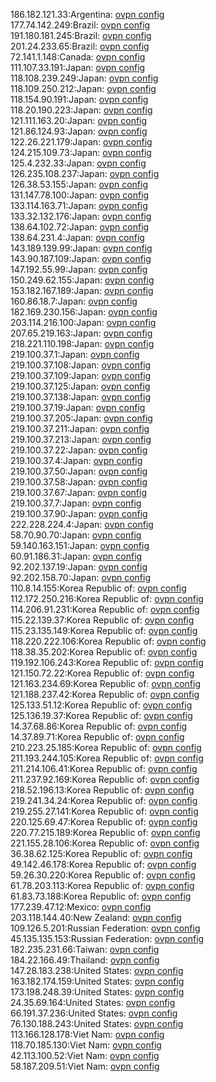 186.182.121.33:Argentina: [ovpn config](vpn/186_182_121_33.ovpn)  
177.74.142.249:Brazil: [ovpn config](vpn/177_74_142_249.ovpn)  
191.180.181.245:Brazil: [ovpn config](vpn/191_180_181_245.ovpn)  
201.24.233.65:Brazil: [ovpn config](vpn/201_24_233_65.ovpn)  
72.141.1.148:Canada: [ovpn config](vpn/72_141_1_148.ovpn)  
111.107.33.191:Japan: [ovpn config](vpn/111_107_33_191.ovpn)  
118.108.239.249:Japan: [ovpn config](vpn/118_108_239_249.ovpn)  
118.109.250.212:Japan: [ovpn config](vpn/118_109_250_212.ovpn)  
118.154.90.191:Japan: [ovpn config](vpn/118_154_90_191.ovpn)  
118.20.190.223:Japan: [ovpn config](vpn/118_20_190_223.ovpn)  
121.111.163.20:Japan: [ovpn config](vpn/121_111_163_20.ovpn)  
121.86.124.93:Japan: [ovpn config](vpn/121_86_124_93.ovpn)  
122.26.221.179:Japan: [ovpn config](vpn/122_26_221_179.ovpn)  
124.215.109.73:Japan: [ovpn config](vpn/124_215_109_73.ovpn)  
125.4.232.33:Japan: [ovpn config](vpn/125_4_232_33.ovpn)  
126.235.108.237:Japan: [ovpn config](vpn/126_235_108_237.ovpn)  
126.38.53.155:Japan: [ovpn config](vpn/126_38_53_155.ovpn)  
131.147.78.100:Japan: [ovpn config](vpn/131_147_78_100.ovpn)  
133.114.163.71:Japan: [ovpn config](vpn/133_114_163_71.ovpn)  
133.32.132.176:Japan: [ovpn config](vpn/133_32_132_176.ovpn)  
138.64.102.72:Japan: [ovpn config](vpn/138_64_102_72.ovpn)  
138.64.231.4:Japan: [ovpn config](vpn/138_64_231_4.ovpn)  
143.189.139.99:Japan: [ovpn config](vpn/143_189_139_99.ovpn)  
143.90.187.109:Japan: [ovpn config](vpn/143_90_187_109.ovpn)  
147.192.55.99:Japan: [ovpn config](vpn/147_192_55_99.ovpn)  
150.249.62.155:Japan: [ovpn config](vpn/150_249_62_155.ovpn)  
153.182.167.189:Japan: [ovpn config](vpn/153_182_167_189.ovpn)  
160.86.18.7:Japan: [ovpn config](vpn/160_86_18_7.ovpn)  
182.169.230.156:Japan: [ovpn config](vpn/182_169_230_156.ovpn)  
203.114.216.100:Japan: [ovpn config](vpn/203_114_216_100.ovpn)  
207.65.219.163:Japan: [ovpn config](vpn/207_65_219_163.ovpn)  
218.221.110.198:Japan: [ovpn config](vpn/218_221_110_198.ovpn)  
219.100.37.1:Japan: [ovpn config](vpn/219_100_37_1.ovpn)  
219.100.37.108:Japan: [ovpn config](vpn/219_100_37_108.ovpn)  
219.100.37.109:Japan: [ovpn config](vpn/219_100_37_109.ovpn)  
219.100.37.125:Japan: [ovpn config](vpn/219_100_37_125.ovpn)  
219.100.37.138:Japan: [ovpn config](vpn/219_100_37_138.ovpn)  
219.100.37.19:Japan: [ovpn config](vpn/219_100_37_19.ovpn)  
219.100.37.205:Japan: [ovpn config](vpn/219_100_37_205.ovpn)  
219.100.37.211:Japan: [ovpn config](vpn/219_100_37_211.ovpn)  
219.100.37.213:Japan: [ovpn config](vpn/219_100_37_213.ovpn)  
219.100.37.22:Japan: [ovpn config](vpn/219_100_37_22.ovpn)  
219.100.37.4:Japan: [ovpn config](vpn/219_100_37_4.ovpn)  
219.100.37.50:Japan: [ovpn config](vpn/219_100_37_50.ovpn)  
219.100.37.58:Japan: [ovpn config](vpn/219_100_37_58.ovpn)  
219.100.37.67:Japan: [ovpn config](vpn/219_100_37_67.ovpn)  
219.100.37.7:Japan: [ovpn config](vpn/219_100_37_7.ovpn)  
219.100.37.90:Japan: [ovpn config](vpn/219_100_37_90.ovpn)  
222.228.224.4:Japan: [ovpn config](vpn/222_228_224_4.ovpn)  
58.70.90.70:Japan: [ovpn config](vpn/58_70_90_70.ovpn)  
59.140.163.151:Japan: [ovpn config](vpn/59_140_163_151.ovpn)  
60.91.186.31:Japan: [ovpn config](vpn/60_91_186_31.ovpn)  
92.202.137.19:Japan: [ovpn config](vpn/92_202_137_19.ovpn)  
92.202.158.70:Japan: [ovpn config](vpn/92_202_158_70.ovpn)  
110.8.14.155:Korea Republic of: [ovpn config](vpn/110_8_14_155.ovpn)  
112.172.250.216:Korea Republic of: [ovpn config](vpn/112_172_250_216.ovpn)  
114.206.91.231:Korea Republic of: [ovpn config](vpn/114_206_91_231.ovpn)  
115.22.139.37:Korea Republic of: [ovpn config](vpn/115_22_139_37.ovpn)  
115.23.135.149:Korea Republic of: [ovpn config](vpn/115_23_135_149.ovpn)  
118.220.222.106:Korea Republic of: [ovpn config](vpn/118_220_222_106.ovpn)  
118.38.35.202:Korea Republic of: [ovpn config](vpn/118_38_35_202.ovpn)  
119.192.106.243:Korea Republic of: [ovpn config](vpn/119_192_106_243.ovpn)  
121.150.72.22:Korea Republic of: [ovpn config](vpn/121_150_72_22.ovpn)  
121.163.234.69:Korea Republic of: [ovpn config](vpn/121_163_234_69.ovpn)  
121.188.237.42:Korea Republic of: [ovpn config](vpn/121_188_237_42.ovpn)  
125.133.51.12:Korea Republic of: [ovpn config](vpn/125_133_51_12.ovpn)  
125.136.19.37:Korea Republic of: [ovpn config](vpn/125_136_19_37.ovpn)  
14.37.68.86:Korea Republic of: [ovpn config](vpn/14_37_68_86.ovpn)  
14.37.89.71:Korea Republic of: [ovpn config](vpn/14_37_89_71.ovpn)  
210.223.25.185:Korea Republic of: [ovpn config](vpn/210_223_25_185.ovpn)  
211.193.244.105:Korea Republic of: [ovpn config](vpn/211_193_244_105.ovpn)  
211.214.106.41:Korea Republic of: [ovpn config](vpn/211_214_106_41.ovpn)  
211.237.92.169:Korea Republic of: [ovpn config](vpn/211_237_92_169.ovpn)  
218.52.196.13:Korea Republic of: [ovpn config](vpn/218_52_196_13.ovpn)  
219.241.34.24:Korea Republic of: [ovpn config](vpn/219_241_34_24.ovpn)  
219.255.27.141:Korea Republic of: [ovpn config](vpn/219_255_27_141.ovpn)  
220.125.69.47:Korea Republic of: [ovpn config](vpn/220_125_69_47.ovpn)  
220.77.215.189:Korea Republic of: [ovpn config](vpn/220_77_215_189.ovpn)  
221.155.28.106:Korea Republic of: [ovpn config](vpn/221_155_28_106.ovpn)  
36.38.62.125:Korea Republic of: [ovpn config](vpn/36_38_62_125.ovpn)  
49.142.46.178:Korea Republic of: [ovpn config](vpn/49_142_46_178.ovpn)  
59.26.30.220:Korea Republic of: [ovpn config](vpn/59_26_30_220.ovpn)  
61.78.203.113:Korea Republic of: [ovpn config](vpn/61_78_203_113.ovpn)  
61.83.73.188:Korea Republic of: [ovpn config](vpn/61_83_73_188.ovpn)  
177.239.47.12:Mexico: [ovpn config](vpn/177_239_47_12.ovpn)  
203.118.144.40:New Zealand: [ovpn config](vpn/203_118_144_40.ovpn)  
109.126.5.201:Russian Federation: [ovpn config](vpn/109_126_5_201.ovpn)  
45.135.135.153:Russian Federation: [ovpn config](vpn/45_135_135_153.ovpn)  
182.235.231.66:Taiwan: [ovpn config](vpn/182_235_231_66.ovpn)  
184.22.166.49:Thailand: [ovpn config](vpn/184_22_166_49.ovpn)  
147.28.183.238:United States: [ovpn config](vpn/147_28_183_238.ovpn)  
163.182.174.159:United States: [ovpn config](vpn/163_182_174_159.ovpn)  
173.198.248.39:United States: [ovpn config](vpn/173_198_248_39.ovpn)  
24.35.69.164:United States: [ovpn config](vpn/24_35_69_164.ovpn)  
66.191.37.236:United States: [ovpn config](vpn/66_191_37_236.ovpn)  
76.130.188.243:United States: [ovpn config](vpn/76_130_188_243.ovpn)  
113.166.128.178:Viet Nam: [ovpn config](vpn/113_166_128_178.ovpn)  
118.70.185.130:Viet Nam: [ovpn config](vpn/118_70_185_130.ovpn)  
42.113.100.52:Viet Nam: [ovpn config](vpn/42_113_100_52.ovpn)  
58.187.209.51:Viet Nam: [ovpn config](vpn/58_187_209_51.ovpn)  
